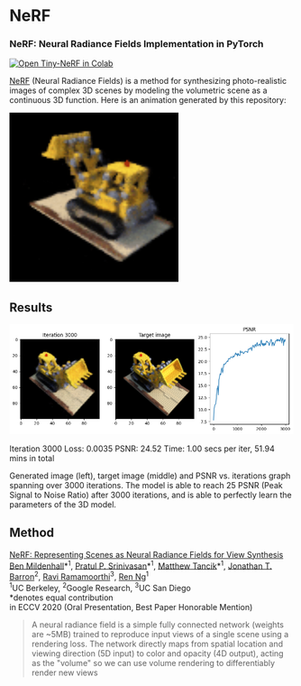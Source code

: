 # NeRF
### NeRF: Neural Radiance Fields Implementation in PyTorch
[![Open Tiny-NeRF in Colab](https://colab.research.google.com/assets/colab-badge.svg)](https://colab.research.google.com/github/shreyasr-upenn/NeRF/blob/main/NeRF.ipynb)<br>

[NeRF](https://www.matthewtancik.com/nerf) (Neural Radiance Fields) is a method for synthesizing photo-realistic images of complex 3D scenes by modeling the volumetric scene as a continuous 3D function. Here is an animation generated by this repository:


<img src=data/motion2.gif height="300" width="300" >


## Results

![enter image description here](https://github.com/shreyasr-upenn/NeRF/blob/main/data/nerf_results.png)


Iteration 3000  Loss: 0.0035  PSNR: 24.52  Time: 1.00 secs per iter,  51.94 mins in total


Generated image (left), target image (middle) and PSNR vs. iterations graph spanning over 3000 iterations. The model is able to reach 25 PSNR (Peak Signal to Noise Ratio) after 3000 iterations, and is able to perfectly learn the parameters of the 3D model.
## Method


[NeRF: Representing Scenes as Neural Radiance Fields for View Synthesis](http://tancik.com/nerf)  
 [Ben Mildenhall](https://people.eecs.berkeley.edu/~bmild/)\*<sup>1</sup>,
 [Pratul P. Srinivasan](https://people.eecs.berkeley.edu/~pratul/)\*<sup>1</sup>,
 [Matthew Tancik](http://tancik.com/)\*<sup>1</sup>,
 [Jonathan T. Barron](http://jonbarron.info/)<sup>2</sup>,
 [Ravi Ramamoorthi](http://cseweb.ucsd.edu/~ravir/)<sup>3</sup>,
 [Ren Ng](https://www2.eecs.berkeley.edu/Faculty/Homepages/yirenng.html)<sup>1</sup> <br>
 <sup>1</sup>UC Berkeley, <sup>2</sup>Google Research, <sup>3</sup>UC San Diego  
  \*denotes equal contribution  
in ECCV 2020 (Oral Presentation, Best Paper Honorable Mention)

> A neural radiance field is a simple fully connected network (weights are ~5MB) trained to reproduce input views of a single scene using a rendering loss. The network directly maps from spatial location and viewing direction (5D input) to color and opacity (4D output), acting as the "volume" so we can use volume rendering to differentiably render new views
